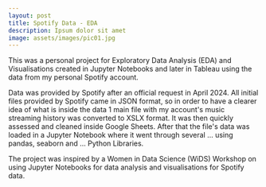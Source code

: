 ```yaml
---
layout: post
title: Spotify Data - EDA
description: Ipsum dolor sit amet
image: assets/images/pic01.jpg
---
```


This was a personal project for Exploratory Data Analysis (EDA) and Visualisations created in Jupyter Notebooks and later in Tableau using the data from my personal Spotify account. 

Data was provided by Spotify after an official request in April 2024. All initial files provided by Spotify came in JSON format, so in order to have a clearer idea of what is inside the data 1 main file with my account's music streaming history was converted to XSLX format. It was then quickly assessed and cleaned inside Google Sheets. After that the file's data was loaded in a Jupyter Notebook where it went through several ... using pandas, seaborn and ... Python Libraries.

The project was inspired by a Women in Data Science (WiDS) Workshop on using Jupyter Notebooks for data analysis and visualisations for Spotify data.
